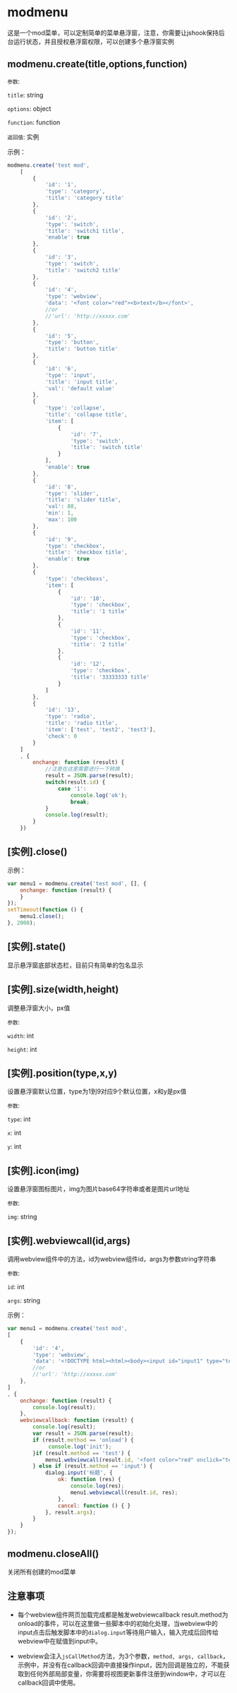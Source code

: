 # modmenu

这是一个mod菜单，可以定制简单的菜单悬浮窗，注意，你需要让jshook保持后台运行状态，并且授权悬浮窗权限，可以创建多个悬浮窗实例

## modmenu.create(title,options,function)

`参数`:

`title`: string

`options`: object

`function`: function

`返回值`: 实例

示例：

```javascript
modmenu.create('test mod',
    [
        {
            'id': '1',
            'type': 'category',
            'title': 'category title'
        },
        {
            'id': '2',
            'type': 'switch',
            'title': 'switch1 title',
            'enable': true
        },
        {
            'id': '3',
            'type': 'switch',
            'title': 'switch2 title'
        },
        {
            'id': '4',
            'type': 'webview',
            'data': '<font color="red"><b>text</b></font>',
            //or
            //'url': 'http://xxxxx.com'
        },
        {
            'id': '5',
            'type': 'button',
            'title': 'button title'
        },
        {
            'id': '6',
            'type': 'input',
            'title': 'input title',
            'val': 'default value'
        },
        {
            'type': 'collapse',
            'title': 'collapse title',
            'item': [
                {
                    'id': '7',
                    'type': 'switch',
                    'title': 'switch title'
                }
            ],
            'enable': true
        },
        {
            'id': '8',
            'type': 'slider',
            'title': 'slider title',
            'val': 88,
            'min': 1,
            'max': 100
        },
        {
            'id': '9',
            'type': 'checkbox',
            'title': 'checkbox title',
            'enable': true
        },
        {
            'type': 'checkboxs',
            'item': [
                {
                    'id': '10',
                    'type': 'checkbox',
                    'title': '1 title'
                },
                {
                    'id': '11',
                    'type': 'checkbox',
                    'title': '2 title'
                },
                {
                    'id': '12',
                    'type': 'checkbox',
                    'title': '33333333 title'
                }
            ]
        },
        {
            'id': '13',
            'type': 'radio',
            'title': 'radio title',
            'item': ['test', 'test2', 'test3'],
            'check': 0
        }
    ]
    , {
        onchange: function (result) {
            //注意在这里需要进行一下转换
            result = JSON.parse(result);
            switch(result.id) {
                case '1':
                    console.log('ok');
                    break;
            }
            console.log(result);
        }
    })
```

## [实例].close()

示例：

```javascript
var menu1 = modmenu.create('test mod', [], {
    onchange: function (result) {
    }
});
setTimeout(function () {
    menu1.close();
}, 2000);
```

## [实例].state()

显示悬浮窗底部状态栏，目前只有简单的包名显示

## [实例].size(width,height)

调整悬浮窗大小，px值

`参数`:

`width`: int

`height`: int

## [实例].position(type,x,y)

设置悬浮窗默认位置，type为1到9对应9个默认位置，x和y是px值

`参数`:

`type`: int

`x`: int

`y`: int

## [实例].icon(img)

设置悬浮窗图标图片，img为图片base64字符串或者是图片url地址

`参数`:

`img`: string

## [实例].webviewcall(id,args)

调用webview组件中的方法，id为webview组件id，args为参数string字符串

`参数`:

`id`: int

`args`: string

示例：

```javascript
var menu1 = modmenu.create('test mod',
[
    {
        'id': '4',
        'type': 'webview',
        'data': '<!DOCTYPE html><html><body><input id="input1" type="text" value="123" /><div id="test"><font color="red" onclick="test();"><b>点我</b></font></div><script>window.inputset = function(res){document.getElementById("input1").value = res}; document.getElementById("input1").addEventListener("click", function() {    jsCallMethod("input",document.getElementById("input1").value,function(res){inputset(res);});  });function test(){jsCallMethod("test","time: ",function(a){document.getElementById("test").innerHTML = a;});}</script></body></html>',
        //or
        //'url': 'http://xxxxx.com'
    },
]
, {
    onchange: function (result) {
        console.log(result);
    },
    webviewcallback: function (result) {
        console.log(result);
        var result = JSON.parse(result);
        if (result.method == 'onload') {
             console.log('init');
        }if (result.method == 'test') {
            menu1.webviewcall(result.id, '<font color="red" onclick="test();"><b>点我后：' + result.args + new Date().getTime() + '</b></font>');
        } else if (result.method == 'input') {
            dialog.input('标题', {
                ok: function (res) {
                    console.log(res);
                    menu1.webviewcall(result.id, res);
                },
                cancel: function () { }
            }, result.args);
        }
    }
});
```

## modmenu.closeAll()

关闭所有创建的mod菜单

## 注意事项

- 每个webview组件网页加载完成都是触发webviewcallback result.method为onload的事件，可以在这里做一些脚本中的初始化处理，当webview中的input点击后触发脚本中的`dialog.input`等待用户输入，输入完成后回传给webview中在赋值到input中。

- webview会注入`jsCallMethod`方法，为3个参数，`method, args, callback`，示例中，并没有在callback回调中直接操作input，因为回调是独立的，不能获取到任何外部局部变量，你需要将视图更新事件注册到window中，才可以在callback回调中使用。
